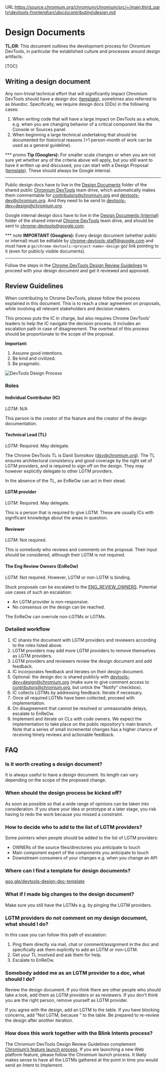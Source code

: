 URL:https://source.chromium.org/chromium/chromium/src/+/main:third_party\devtools-frontend\src\docs\contributing\design.md
# Design Documents

**TL;DR**: This document outlines the development process for Chromium DevTools,
in particular the established culture and processes around design artifacts.

[TOC]

## Writing a design document

Any non-trivial technical effort that will significantly impact Chromium DevTools
should have a design doc ([template](https://goo.gle/devtools-design-doc-template)),
sometimes also referred to as _bluedoc_. Specifically, we require design docs
(DDs) in the following cases:

1.  When writing code that will have a large impact on DevTools as a whole, e.g.
    when you are changing behavior of a critical component like the Console or
    Sources panel.
1.  When beginning a large technical undertaking that should be documented for
    historical reasons (>1 person-month of work can be used as a general
    guideline).

*** promo
**Tip (Googlers):**
For smaller scale changes or when you are not sure yet whether any of the
criteria above will apply, but you still want to have it written up and
discussed, you can start with a Design Proposal
([template](http://go/chrome-devtools-greendoc-template)).
These should always be Google internal.
***

Public design docs have to live in the
[Design Documents](https://drive.google.com/drive/folders/1JbUthATfybvMQR3yAHC4J0P7n6oftYNq)
folder of the shared public
[Chromium DevTools](http://go/chrome-devtools/team-resources#chromium-devtools-shared-drive) team drive,
which automatically makes them commentable for
[contributors@chromium.org](mailto:contributors@chromium.org) and
[devtools-dev@chromium.org](mailto:devtools-dev@chromium.org). And they need to
be send to
[devtools-dev+design@chromium.org](mailto:devtools-dev+design@chromium.org).

Google internal design docs have to live in the
[Design Documents (internal)](http://go/chrome-devtools:design-internal-drive)
folder of the shared internal
[Chrome DevTools](http://go/chrome-devtools/team-resources#chrome-devtools-shared-drive) team drive, and
should be sent to
[chrome-devtools@google.com](mailto:chrome-devtools@google.com).

*** note
**IMPORTANT (Googlers):** Every design document (whether public or internal) must be editable
by [chrome-devtools-staff@google.com](mailto:chrome-devtools-staff@google.com) and
must have a `go/chrome-devtools:<project-name>-design` go/ link pointing to it
(even for publicly visible documents).
***

Follow the steps in the
[Chrome DevTools Design Review Guidelines](#Review-Guidelines)
to proceed with your design document and get it reviewed and approved.

## Review Guidelines

When contributing to Chrome DevTools, please follow the process explained in this document. This is to reach a clear agreement on proposals, while involving all relevant stakeholders and decision makers.

This process puts the IC in charge, but also requires Chrome DevTools' leaders to help the IC navigate the decision process. It includes an escalation path in case of disagreement. The overhead of this process should be proportionate to the scope of the proposal.

**Important:**

1. Assume good intentions.
1. Be kind and civilized.
1. Be pragmatic.

![DevTools Design Process](./images/design-guidelines.png)

### Roles

#### Individual Contributor (IC)

_LGTM_: N/A

This person is the creator of the feature and the creator of the design documentation.

#### Technical Lead (TL)

_LGTM_: Required. May delegate.

The Chrome DevTools TL is Danil Somsikov (dsv@chromium.org). The TL ensures architectural consistency and good coverage by the right set of LGTM providers, and is required to sign off on the design. They may however explicitly delegate to other LGTM providers.

In the absence of the TL, an EnReOw can act in their stead.

#### LGTM provider

_LGTM_: Required. May delegate.

This is a person that is required to give LGTM. These are usually ICs with significant knowledge about the areas in question.

#### Reviewer

_LGTM_: Not required.

This is somebody who reviews and comments on the proposal. Their input should be considered, although their LGTM is not required.

#### The Eng Review Owners (EnReOw)

_LGTM_: Not required. However, LGTM or non-LGTM is binding.

Stuck proposals can be escalated to the [ENG_REVIEW_OWNERS](https://cs.chromium.org/chromium/src/third_party/devtools-frontend/src/config/owner/ENG_REVIEW_OWNERS). Potential use cases of such an escalation:

- An LGTM provider is non-responsive.
- No consensus on the design can be reached.

The EnReOw can overrule non-LGTMs or LGTMs.

### Detailed workflow

1. IC shares the document with LGTM providers and reviewers according to the roles listed above.
1. LGTM providers may add more LGTM providers to remove themselves as LGTM providers.
1. LGTM providers and reviewers review the design document and add feedback.
1. IC incorporates feedback and iterates on their design document.
1. Optional: the design doc is shared publicly with devtools-dev+design@chromium.org (make sure to give comment access to contributors@chromium.org, but untick the "Notify" checkbox).
1. IC collects LGTMs by addressing feedback. Iterate if necessary.
1. Once all required LGTMs have been collected, proceed with implementation.
1. On disagreement that cannot be resolved or unreasonable delays, escalate to EnReOw.
1. Implement and iterate on CLs with code owners. We expect the implementation to take place on the public repository's main branch. Note that a series of small incremental changes has a higher chance of receiving timely reviews and actionable feedback.

## FAQ

### Is it worth creating a design document?

It is always useful to have a design document. Its length can vary depending on the scope of the proposed change.

### When should the design process be kicked off?

As soon as possible so that a wide range of opinions can be taken into consideration. If you share your idea or prototype at a later stage, you risk having to redo the work because you missed a constraint.

### How to decide who to add to the list of LGTM providers?

Some pointers when people should be added to the list of LGTM providers:

- OWNERs of the source files/directories you anticipate to touch
- Main component expert of the components you anticipate to touch
- Downstream consumers of your changes e.g. when you change an API

### Where can I find a template for design documents?

[goo.gle/devtools-design-doc-template](https://goo.gle/devtools-design-doc-template)

### What if I made big changes to the design document?

Make sure you still have the LGTMs e.g. by pinging the LGTM providers.

### LGTM providers do not comment on my design document, what should I do?

In this case you can follow this path of escalation:

1. Ping them directly via mail, chat or comment/assignment in the doc and specifically ask them explicitly to add an LGTM or non-LGTM.
1. Get your TL involved and ask them for help.
1. Escalate to EnReOw.

### Somebody added me as an LGTM provider to a doc, what should I do?

Review the design document. If you think there are other people who should take a look, add them as LGTM providers or as reviewers. If you don't think you are the right person, remove yourself as LGTM provider.

If you agree with the design, add an LGTM to the table. If you have blocking concerns, add "Not LGTM, because <reason>" to the table. Be prepared to re-review the design after another iteration.

### How does this work together with the Blink Intents process?

The Chromium DevTools Design Review Guidelines complement [Chromium’s feature launch process](https://www.chromium.org/blink/launching-features). If you are launching a new Web platform feature, please follow the Chromium launch process. It likely makes sense to have all the LGTMs gathered at the point in time you would send an Intent to Implement.
